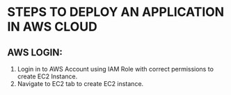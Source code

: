 # STEPS TO DEPLOY AN APPLICATION IN AWS CLOUD

## AWS LOGIN:
1) Login in to AWS Account using IAM Role with correct permissions to create EC2 Instance.
2) Navigate to EC2 tab to create EC2 instance.

